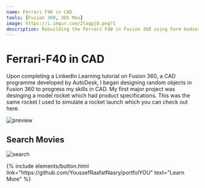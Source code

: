 ```yaml
---
name: Ferrari F40 in CAD
tools: [Fusion 360, 3DS Max]
image: https://i.imgur.com/2laqpjO.png?1
description: Rebuilding the Ferrari F40 in Fusion 360 using Form bodies and T-Splines!
---
```


# Ferrari-F40 in CAD

Upon completing a LinkedIn Learning tutorial on Fusion 360, a CAD programme developed by AutoDesk, I began designing random objects
in Fusion 360 to progress my skills in CAD. My first major project was desinging a model rocket which had product specifications. 
This was the same rocket I used to simulate a rocket launch which you can check out here.

![preview](https://www.sketchappsources.com/resources/source-image/we-were-soldiers-landing-page-dbruggisser.jpg)

## Search Movies

![search](https://www.sketchappsources.com/resources/source-image/microsoft-windows-10-virtual-keyboard-diogo-sousa.png)

<p class="text-center">
{% include elements/button.html link="https://github.com/YoussefRaafatNasry/portfolYOU" text="Learn More" %}
</p>

